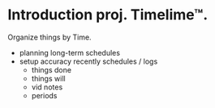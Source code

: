 
# Introduction proj. Timelime™.


Organize things by Time.

- planning long-term schedules
- setup accuracy recently schedules / logs
  - things done
  - things will
  - vid notes
  - periods